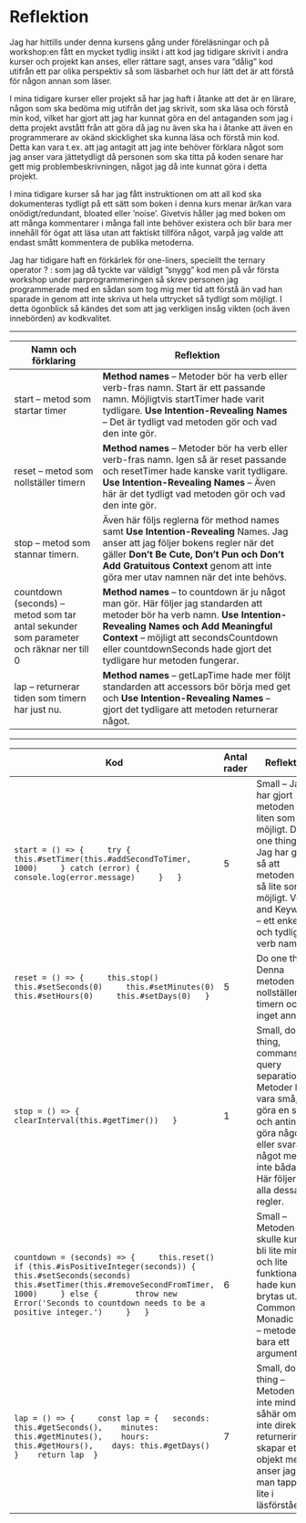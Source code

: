 # Reflektion

Jag har hittills under denna kursens gång under föreläsningar och på workshop:en fått en mycket tydlig insikt i att kod jag tidigare skrivit i andra kurser och projekt kan anses, eller rättare sagt, anses vara ”dålig” kod utifrån ett par olika perspektiv så som läsbarhet och hur lätt det är att förstå för någon annan som läser. 

I mina tidigare kurser eller projekt så har jag haft i åtanke att det är en lärare, någon som ska bedöma mig utifrån det jag skrivit, som ska läsa och förstå min kod, vilket har gjort att jag har kunnat göra en del antaganden som jag  i detta projekt avstått från att göra då jag nu även ska ha i åtanke att även en programmerare av okänd skicklighet ska kunna läsa och förstå min kod. Detta kan vara t.ex. att jag antagit att jag inte behöver förklara något som jag anser vara jättetydligt då personen som ska titta på koden senare har gett mig problembeskrivningen, något jag då inte kunnat göra i detta projekt. 

I mina tidigare kurser så har jag fått instruktionen om att all kod ska dokumenteras tydligt på ett sätt som boken i denna kurs menar är/kan vara onödigt/redundant, bloated eller ’noise’. Givetvis håller jag med boken om att många kommentarer i många fall inte behöver existera och blir bara mer innehåll för ögat att läsa utan att faktiskt tillföra något, varpå jag valde att endast smått kommentera de publika metoderna.

Jag har tidigare haft en förkärlek för one-liners, speciellt the ternary operator ? : som jag då tyckte var väldigt ”snygg” kod men på vår första workshop under parprogrammeringen så skrev personen jag programmerade med en sådan som tog mig mer tid att förstå än vad han sparade in genom att inte skriva ut hela uttrycket så tydligt som möjligt. I detta ögonblick så kändes det som att jag verkligen insåg vikten (och även innebörden) av kodkvalitet. 


----

| Namn och förklaring                                                                    | Reflektion                                                                                                                                                                                                                                                                       |
|----------------------------------------------------------------------------------------|----------------------------------------------------------------------------------------------------------------------------------------------------------------------------------------------------------------------------------------------------------------------------------|
| start – metod som startar timer                                                        | **Method names** – Metoder bör ha verb eller verb-fras namn. Start är ett passande namn. Möjligtvis startTimer hade varit tydligare. **Use Intention-Revealing Names** – Det är tydligt vad metoden gör och vad den inte gör.                                                    |
| reset – metod som nollställer timern                                                   | **Method names** – Metoder bör ha verb eller verb-fras namn. Igen så är reset passande och resetTimer hade kanske varit tydligare. **Use Intention-Revealing Names** – Även här är det tydligt vad metoden gör och vad den inte gör.                                             |
| stop – metod som stannar timern.                                                       | Även här följs reglerna för method names samt **Use Intention-Revealing** Names.   Jag anser att jag följer bokens regler när det gäller **Don’t Be Cute, Don’t Pun och Don’t Add Gratuitous Context** genom att inte göra mer utav namnen när det inte behövs.                  |
| countdown (seconds) – metod som tar antal sekunder som parameter och räknar ner till 0 | **Method names** – to countdown är ju något man gör. Här följer jag standarden att metoder bör ha verb namn.   **Use Intention-Revealing Names och Add Meaningful Context** – möjligt att secondsCountdown eller countdownSeconds hade gjort det tydligare hur metoden fungerar. |
| lap – returnerar tiden som timern har just nu.                                         | **Method names** – getLapTime hade mer följt standarden att accessors bör börja med get och **Use Intention-Revealing Names** – gjort det tydligare att metoden returnerar något.                                                                                                |
---

| Kod                                                                                                                                                                                                                                                                                | Antal rader | Reflektion                                                                                                                                                                              |
|------------------------------------------------------------------------------------------------------------------------------------------------------------------------------------------------------------------------------------------------------------------------------------|-------------|-----------------------------------------------------------------------------------------------------------------------------------------------------------------------------------------|
|  ``` start = () => {     try { this.#setTimer(this.#addSecondToTimer, 1000)     } catch (error) {    	 console.log(error.message)     }   }  ```                                                                                                                                    | 5           | Small – Jag har gjort metoden så liten som möjligt.   Do one thing – Jag har gjort så att metoden gör så lite som möjligt.   Verbs and Keywords – ett enkelt och tydligt verb namn      |
| ``` reset = () => {     this.stop()     this.#setSeconds(0)     this.#setMinutes(0)     this.#setHours(0)     this.#setDays(0)   } ```                                                                                                                                             | 5           | Do one thing – Denna metoden nollställer timern och inget annat.                                                                                                                        |
| ``` stop = () => { 	 clearInterval(this.#getTimer())   } ```                                                                                                                                                                                                                        | 1           | Small, do one thing, commans query separation – Metoder bör vara små, göra en sak och antingen göra något eller svara på något men inte båda två. Här följer jag alla dessa tre regler. |
| ``` countdown = (seconds) => {     this.reset()     if (this.#isPositiveInteger(seconds)) {    	 this.#setSeconds(seconds) this.#setTimer(this.#removeSecondFromTimer, 1000)     } else {    	 throw new Error('Seconds to countdown needs to be a positive integer.')     }   } ``` | 6           | Small – Metoden skulle kunna bli lite mindre och lite funktionalitet hade kunnat brytas ut.  Common Monadic Form – metoden tar bara ett argument.                                       |
| ``` lap = () => {     const lap = {  	seconds: this.#getSeconds(),  	minutes: this.#getMinutes(),  	hours: this.#getHours(),  	days: this.#getDays()    }    return lap  }  ```                                                                                                        | 7           | Small, do one thing – Metoden blir inte mindre än såhär om jag inte direkt i returneringen skapar ett objekt men då anser jag att man tappar lite i läsförståelsen.                     |